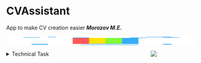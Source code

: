 # CVAssistant
 App to make CV creation easier ***Morozov M.E.***

<dev ><img src="gitAnim/rainbow.gif" width="100%" height="25" margin = "200" align="center">
</dev>

<img src="https://octodex.github.com/images/daftpunktocat-thomas.gif" width="120" align="right">


<details><summary> Technical Task  </summary><p>

### Создать приложение «Мастер по созданию резюме».
  **Основная задача приложения:**
  - [x] создание утилиты для формирования резюме.  
 
  **Интерфейс приложения должен предоставлять такие возможности:**
 - [ ] На первом шаге пользователь выбирает шаблон создаваемого резюме.
 - [ ] Приложение при старте должно предоставить на выбор 5 или более шаблонов.
 - [ ] Заполняемые секции резюме зависят от типа шаблона.
 - [x] Обязательные данные для любого резюме: ФИО, дата рождения, фотография, контактный телефон, e-mail, опыт работы.
 - [ ] На последнем шаге пользователю предоставляется возможность сохранить созданное резюме в файл формата: .pdf, .doc, .docx.
    - [x] pdf
 - [x] В программе должно быть реализовано автосохранение.
 - [x] На каждом из этапов создания резюме существует возможность закрыть приложение. 
    - [x] После нового запуска программа должна переходить на последний активный этап в создании резюме прошлого сеанса работы.
 - [x] В любой момент времени пользователь может выбрать создание нового резюме с нуля.
 - [ ] Пошаговый интерфейс по созданию резюме.Каждый шаг – отдельное окно.
 - [ ] Конкретное окно должно позволять пользователю вернуться на предыдущий шаг, перейти на следующий шаг и т. д.

---

<details><summary> Comments </summary><p>

> - json для создания шаблона резюме
> - pdf тоже xml , должны быть бесплатные библиотеки для работы с ним
> - данные сохраняются в файл , при запуске выгружаются
> - класс отвечающий за работу всей программы , при переходе между окнами созранять данные в класс
> - можно сделать с одним окном по пунктам с сохранением - выплевывает пдфку
> - нужно строить паттерн(из IOS разработки) , допустим клаасс форм координейтор ,который хранит ссылки на все формы , методы которые прячут и отборажают формы и сделать единый интерфейс взаимодействия со всеми формами
> - App.xml StartupUri (апликейшен ран) можно запускать нужное окно , запоминать последнюю форму в классе


</p></details>

---

<details><summary> Plan </summary><p>

- [x] Просмотреть теорию на наличие полезныех данных.
- [ ] Изучить json для создания шаблонов резюме.
    - [x] Создать Шаблон резюме(используется DotLiquid и flowDocument).
        - [x] Сделал шаблон (весьма страшный) , вывод - шаблон нужно верстать на WPF т.к. DotLiquid не понимает еллементов flowDocument полноценно.
- [x] Поискать библиотеки для работы с PDF(Используется PDFSharp).
- [x] Спланировать архитектуру по MVVM с одним шаблоном для начала (не сильно заморачиваясь, с одним окном для всего заполнения резюме).
- [ ] Добавить интернационализацию.
    - [x] Придумать класс модели (Резюме).
    - [x] Придумать View (https://smart-hr.com.ua/ua/applicants/create-resume хороший пример для пунктов конструктора)
        - [ ] Набросать ее в WinForms.
        - [x] Использовать:
            - [x] MenuStrip для создания нового резюме в любой момент и различных операций.
    - [x] Придумать ViewModel
        - [x] Добавить сохранение в .pdf.
        - [ ] Добавить сохранение в .doc и .docx.
- [x] Добавить биндинги для сохранения данных в обьект класса ,на случай закрытия или вылета приложения.
- [x] Добавить сериализацию как способ хранения данных (возможно другие варианты)
- [ ] Протестировать хорошенько работу
    - [ ] Внести коррективы
- [x] Привесты MVVM к правильному виду
- [x] Добавить стилей анимаций и тд.

### Если хватит времени 
- [ ] Придумать как и на какие формы разделить конструктор
- [ ] Почитать про класс-паттерн из IOS разработки FormCoordinator
- [ ] Добавить новый проект с новой ,улучшенной View
- [ ] Реализовать базово класс на нескольких этапах конструктора и проверить работоспособность
- [ ] Закончить проект с множеством этапов на разных окнах(формах)

</p></details>

<details><summary> Problems </summary><p>

- [ ] Не правильная работа с ObservableColletctions (используется костыль в виде методов UpdateSource)

</p></details>

</p></details>

